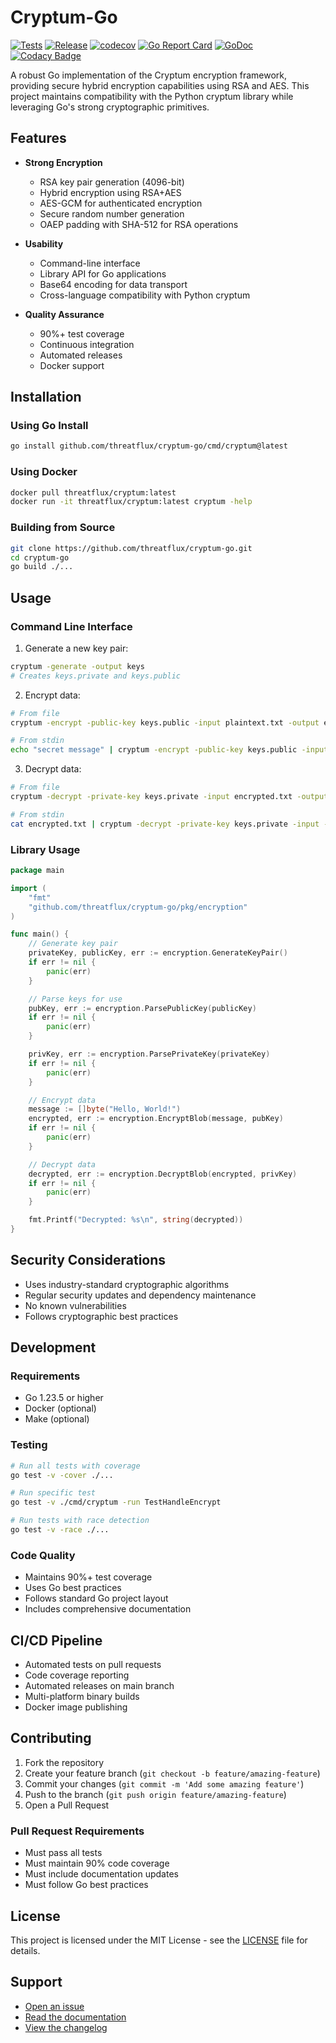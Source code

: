 # Cryptum-Go

[![Tests](https://github.com/threatflux/cryptum-go/actions/workflows/test.yml/badge.svg)](https://github.com/threatflux/cryptum-go/actions/workflows/test.yml)
[![Release](https://github.com/threatflux/cryptum-go/actions/workflows/release.yml/badge.svg)](https://github.com/threatflux/cryptum-go/actions/workflows/release.yml)
[![codecov](https://codecov.io/gh/threatflux/cryptum-go/branch/main/graph/badge.svg)](https://codecov.io/gh/threatflux/cryptum-go)
[![Go Report Card](https://goreportcard.com/badge/github.com/threatflux/cryptum-go)](https://goreportcard.com/report/github.com/threatflux/cryptum-go)
[![GoDoc](https://godoc.org/github.com/threatflux/cryptum-go?status.svg)](https://godoc.org/github.com/threatflux/cryptum-go)
[![Codacy Badge](https://app.codacy.com/project/badge/Grade/60aed15ad2bb4d598dcc009db4966646)](https://app.codacy.com/gh/ThreatFlux/cryptum-go/dashboard?utm_source=gh&utm_medium=referral&utm_content=&utm_campaign=Badge_grade)

A robust Go implementation of the Cryptum encryption framework, providing secure hybrid encryption capabilities using RSA and AES. This project maintains compatibility with the Python cryptum library while leveraging Go's strong cryptographic primitives.

## Features

- **Strong Encryption**
  - RSA key pair generation (4096-bit)
  - Hybrid encryption using RSA+AES
  - AES-GCM for authenticated encryption
  - Secure random number generation
  - OAEP padding with SHA-512 for RSA operations

- **Usability**
  - Command-line interface
  - Library API for Go applications
  - Base64 encoding for data transport
  - Cross-language compatibility with Python cryptum

- **Quality Assurance**
  - 90%+ test coverage
  - Continuous integration
  - Automated releases
  - Docker support

## Installation

### Using Go Install
```bash
go install github.com/threatflux/cryptum-go/cmd/cryptum@latest
```

### Using Docker
```bash
docker pull threatflux/cryptum:latest
docker run -it threatflux/cryptum:latest cryptum -help
```

### Building from Source
```bash
git clone https://github.com/threatflux/cryptum-go.git
cd cryptum-go
go build ./...
```

## Usage

### Command Line Interface

1. Generate a new key pair:
```bash
cryptum -generate -output keys
# Creates keys.private and keys.public
```

2. Encrypt data:
```bash
# From file
cryptum -encrypt -public-key keys.public -input plaintext.txt -output encrypted.txt

# From stdin
echo "secret message" | cryptum -encrypt -public-key keys.public -input - -output -
```

3. Decrypt data:
```bash
# From file
cryptum -decrypt -private-key keys.private -input encrypted.txt -output decrypted.txt

# From stdin
cat encrypted.txt | cryptum -decrypt -private-key keys.private -input - -output -
```

### Library Usage

```go
package main

import (
    "fmt"
    "github.com/threatflux/cryptum-go/pkg/encryption"
)

func main() {
    // Generate key pair
    privateKey, publicKey, err := encryption.GenerateKeyPair()
    if err != nil {
        panic(err)
    }

    // Parse keys for use
    pubKey, err := encryption.ParsePublicKey(publicKey)
    if err != nil {
        panic(err)
    }

    privKey, err := encryption.ParsePrivateKey(privateKey)
    if err != nil {
        panic(err)
    }

    // Encrypt data
    message := []byte("Hello, World!")
    encrypted, err := encryption.EncryptBlob(message, pubKey)
    if err != nil {
        panic(err)
    }

    // Decrypt data
    decrypted, err := encryption.DecryptBlob(encrypted, privKey)
    if err != nil {
        panic(err)
    }

    fmt.Printf("Decrypted: %s\n", string(decrypted))
}
```

## Security Considerations

- Uses industry-standard cryptographic algorithms
- Regular security updates and dependency maintenance
- No known vulnerabilities
- Follows cryptographic best practices

## Development

### Requirements
- Go 1.23.5 or higher
- Docker (optional)
- Make (optional)

### Testing
```bash
# Run all tests with coverage
go test -v -cover ./...

# Run specific test
go test -v ./cmd/cryptum -run TestHandleEncrypt

# Run tests with race detection
go test -v -race ./...
```

### Code Quality
- Maintains 90%+ test coverage
- Uses Go best practices
- Follows standard Go project layout
- Includes comprehensive documentation

## CI/CD Pipeline

- Automated tests on pull requests
- Code coverage reporting
- Automated releases on main branch
- Multi-platform binary builds
- Docker image publishing

## Contributing

1. Fork the repository
2. Create your feature branch (`git checkout -b feature/amazing-feature`)
3. Commit your changes (`git commit -m 'Add some amazing feature'`)
4. Push to the branch (`git push origin feature/amazing-feature`)
5. Open a Pull Request

### Pull Request Requirements
- Must pass all tests
- Must maintain 90% code coverage
- Must include documentation updates
- Must follow Go best practices

## License

This project is licensed under the MIT License - see the [LICENSE](LICENSE) file for details.

## Support

- [Open an issue](https://github.com/threatflux/cryptum-go/issues/new)
- [Read the documentation](https://godoc.org/github.com/threatflux/cryptum-go)
- [View the changelog](CHANGELOG.md)